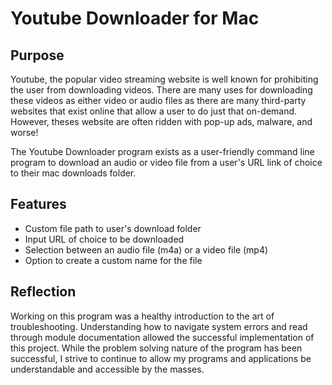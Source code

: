 # Youtube Downloader for Mac

## Purpose

Youtube, the popular video streaming website is well known for prohibiting the
user from downloading videos.  There are many uses for downloading these videos
as either video or audio files as there are many third-party websites that
exist online that allow a user to do just that on-demand.  However, theses
website are often ridden with pop-up ads, malware, and worse!

The Youtube Downloader program exists as a user-friendly command line program
to download an audio or video file from a user's URL link of choice to their mac
downloads folder.

## Features

- Custom file path to user's download folder
- Input URL of choice to be downloaded
- Selection between an audio file (m4a) or a video file (mp4)
- Option to create a custom name for the file

## Reflection

Working on this program was a healthy introduction to the art of troubleshooting.
Understanding how to navigate system errors and read through module documentation
allowed the successful implementation of this project.  While the problem solving
nature of the program has been successful, I strive to continue to allow my
programs and applications be understandable and accessible by the masses.
